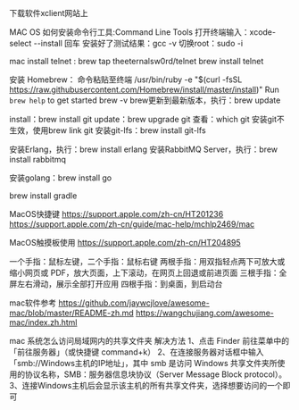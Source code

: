 下载软件xclient网站上


MAC OS 如何安装命令行工具:Command Line Tools
打开终端输入：xcode-select --install 回车
安装好了测试结果：gcc -v
切换root：sudo -i



mac install telnet :
brew tap theeternalsw0rd/telnet
brew install telnet


安装 Homebrew：
命令粘贴至终端
/usr/bin/ruby -e "$(curl -fsSL https://raw.githubusercontent.com/Homebrew/install/master/install)"
Run `brew help` to get started
brew -v
brew更新到最新版本，执行：brew update


install：brew install git
update：brew upgrade git
查看：which git
安装git不生效，使用brew link git
安装git-lfs：brew install git-lfs



安装Erlang，执行：brew install erlang
安装RabbitMQ Server，执行：brew install rabbitmq


安装golang：brew install go


brew install gradle



MacOS快捷键
https://support.apple.com/zh-cn/HT201236
https://support.apple.com/zh-cn/guide/mac-help/mchlp2469/mac

MacOS触摸板使用
https://support.apple.com/zh-cn/HT204895


一个手指：鼠标左键，二个手指：鼠标右键
两根手指：用双指轻点两下可放大或缩小网页或 PDF，放大页面，上下滚动，在网页上回退或前进页面
三根手指：全屏左右滑动，展示全部打开应用
四根手指：到桌面，到启动台


mac软件参考
https://github.com/jaywcjlove/awesome-mac/blob/master/README-zh.md
https://wangchujiang.com/awesome-mac/index.zh.html





mac 系统怎么访问局域网内的共享文件夹
解决方法
1、点击 Finder 前往菜单中的「前往服务器」（或快捷键 command+k）
2、在连接服务器对话框中输入「smb://Windows主机的IP地址」，其中 smb 是访问 Windows 共享文件夹所使用的协议名称，SMB：服务器信息块协议（Server Message Block protocol）。
3、连接Windows主机后会显示该主机的所有共享文件夹，选择想要访问的一个即可













